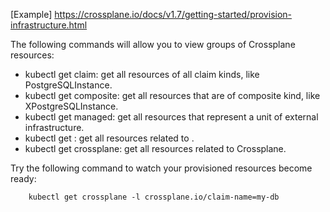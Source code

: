 

[Example] https://crossplane.io/docs/v1.7/getting-started/provision-infrastructure.html

The following commands will allow you to view groups of Crossplane resources:

- kubectl get claim: get all resources of all claim kinds, like PostgreSQLInstance.
- kubectl get composite: get all resources that are of composite kind, like XPostgreSQLInstance.
- kubectl get managed: get all resources that represent a unit of external infrastructure.
- kubectl get <name-of-provider>: get all resources related to <provider>.
- kubectl get crossplane: get all resources related to Crossplane.

Try the following command to watch your provisioned resources become ready:

```
    kubectl get crossplane -l crossplane.io/claim-name=my-db
```
